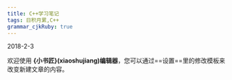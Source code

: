 ```yaml
---
title: C++学习笔记 
tags: 日积月累,C++
grammar_cjkRuby: true
---
```

2018-2-3

欢迎使用 **{小书匠}(xiaoshujiang)编辑器**，您可以通过==设置==里的修改模板来改变新建文章的内容。